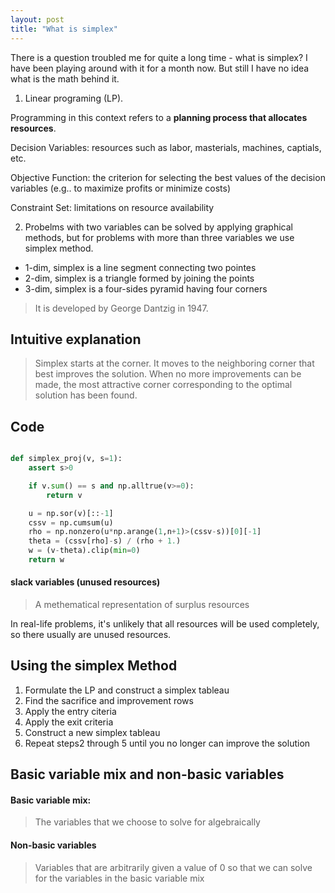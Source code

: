 ```yaml
---
layout: post
title: "What is simplex"
---
```


There is a question troubled me for quite a long time - what is simplex? I have been playing around with it for a month now. But still I have no idea what is the math behind it.

1. Linear programing (LP). 

Programming in this context refers to a **planning process that allocates resources**.

Decision Variables: resources such as labor, masterials, machines, captials, etc.

Objective Function: the criterion for selecting the best values of the decision variables (e.g.. to maximize profits or minimize costs)

Constraint Set: limitations on resource availability

2. Probelms with two variables can be solved by applying graphical methods, but for problems with more than three variables we use simplex method.

* 1-dim, simplex is a line segment connecting two pointes
* 2-dim, simplex is a triangle formed by joining the points
* 3-dim, simplex is a four-sides pyramid having four corners

> It is developed by George Dantzig in 1947.

## Intuitive explanation

> Simplex starts at the corner. It moves to the neighboring corner that best improves the solution. When no more improvements can be made, the most attractive corner corresponding to the optimal solution has been found.

## Code

```python

def simplex_proj(v, s=1):
    assert s>0

    if v.sum() == s and np.alltrue(v>=0):
        return v

    u = np.sor(v)[::-1]
    cssv = np.cumsum(u)
    rho = np.nonzero(u*np.arange(1,n+1)>(cssv-s))[0][-1]
    theta = (cssv[rho]-s) / (rho + 1.)
    w = (v-theta).clip(min=0)
    return w
```


#### slack variables (unused resources)
> A methematical representation of surplus resources

In real-life problems, it's unlikely that all resources will be used completely, so there usually are unused resources.

## Using the simplex Method

1. Formulate the LP and construct a simplex tableau
2. Find the sacrifice and improvement rows
3. Apply the entry citeria
4. Apply the exit criteria
5. Construct a new simplex tableau
6. Repeat steps2 through 5 until you no longer can improve the solution

## Basic variable mix and non-basic variables

#### Basic variable mix:
> The variables that we choose to solve for algebraically


#### Non-basic variables
> Variables that are arbitrarily given a value of 0 so that we can solve for the variables in the basic variable mix 


